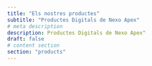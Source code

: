 ```yaml
---
title: "Els nostres productes"
subtitle: "Productes Digitals de Nexo Apex"
# meta description
description: Productes Digitals de Nexo Apex"
draft: false
# content section
section: "products"
---
```


